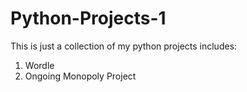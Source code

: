 # Python-Projects-1
This is just a collection of my python projects
includes:
1. Wordle
2. Ongoing Monopoly Project
